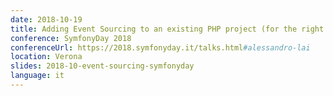 ```yaml
---
date: 2018-10-19
title: Adding Event Sourcing to an existing PHP project (for the right reasons)
conference: SymfonyDay 2018
conferenceUrl: https://2018.symfonyday.it/talks.html#alessandro-lai
location: Verona
slides: 2018-10-event-sourcing-symfonyday
language: it
---
```

